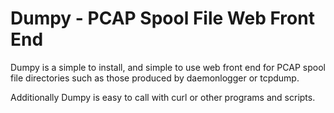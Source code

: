 Dumpy - PCAP Spool File Web Front End
=====================================

Dumpy is a simple to install, and simple to use web front end for PCAP
spool file directories such as those produced by daemonlogger or
tcpdump.

Additionally Dumpy is easy to call with curl or other programs and
scripts.
